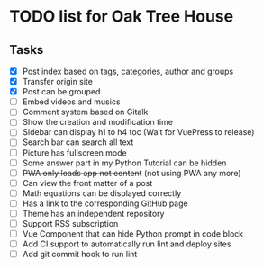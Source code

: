 # TODO list for Oak Tree House

## Tasks

- [x] Post index based on tags, categories, author and groups
- [x] Transfer origin site
- [x] Post can be grouped
- [ ] Embed videos and musics
- [ ] Comment system based on Gitalk
- [ ] Show the creation and modification time
- [ ] Sidebar can display h1 to h4 toc (Wait for VuePress to release)
- [ ] Search bar can search all text
- [ ] Picture has fullscreen mode
- [ ] Some answer part in my Python Tutorial can be hidden
- [ ] <del>PWA only loads app not content</del> (not using PWA any more)
- [ ] Can view the front matter of a post
- [ ] Math equations can be displayed correctly
- [ ] Has a link to the corresponding GitHub page
- [ ] Theme has an independent repository
- [ ] Support RSS subscription
- [ ] Vue Component that can hide Python prompt in code block
- [ ] Add CI support to automatically run lint and deploy sites
- [ ] Add git commit hook to run lint
